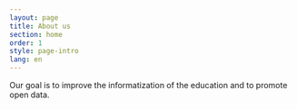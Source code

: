 ```yaml
---
layout: page
title: About us
section: home
order: 1
style: page-intro
lang: en
---
```


Our goal is to improve the informatization of the education and to promote open data.